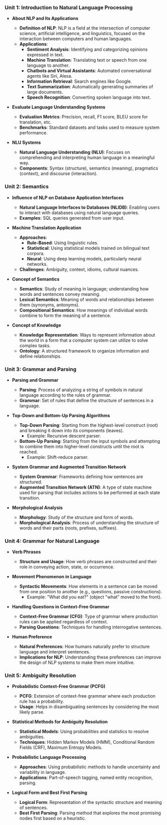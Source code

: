 ### Unit 1: Introduction to Natural Language Processing
- **About NLP and Its Applications**
  - **Definition of NLP**: NLP is a field at the intersection of computer science, artificial intelligence, and linguistics, focused on the interaction between computers and human languages.
  - **Applications**:
    - **Sentiment Analysis**: Identifying and categorizing opinions expressed in text.
    - **Machine Translation**: Translating text or speech from one language to another.
    - **Chatbots and Virtual Assistants**: Automated conversational agents like Siri, Alexa.
    - **Information Retrieval**: Search engines like Google.
    - **Text Summarization**: Automatically generating summaries of large documents.
    - **Speech Recognition**: Converting spoken language into text.

- **Evaluate Language Understanding Systems**
  - **Evaluation Metrics**: Precision, recall, F1 score, BLEU score for translation, etc.
  - **Benchmarks**: Standard datasets and tasks used to measure system performance.

- **NLU Systems**
  - **Natural Language Understanding (NLU)**: Focuses on comprehending and interpreting human language in a meaningful way.
  - **Components**: Syntax (structure), semantics (meaning), pragmatics (context), and discourse (interaction).

### Unit 2: Semantics
- **Influence of NLP on Database Application Interfaces**
  - **Natural Language Interfaces to Databases (NLIDB)**: Enabling users to interact with databases using natural language queries.
  - **Examples**: SQL queries generated from user input.

- **Machine Translation Application**
  - **Approaches**:
    - **Rule-Based**: Using linguistic rules.
    - **Statistical**: Using statistical models trained on bilingual text corpora.
    - **Neural**: Using deep learning models, particularly neural networks.
  - **Challenges**: Ambiguity, context, idioms, cultural nuances.

- **Concept of Semantics**
  - **Semantics**: Study of meaning in language; understanding how words and sentences convey meaning.
  - **Lexical Semantics**: Meaning of words and relationships between them (synonyms, antonyms).
  - **Compositional Semantics**: How meanings of individual words combine to form the meaning of a sentence.

- **Concept of Knowledge**
  - **Knowledge Representation**: Ways to represent information about the world in a form that a computer system can utilize to solve complex tasks.
  - **Ontology**: A structured framework to organize information and define relationships.

### Unit 3: Grammar and Parsing
- **Parsing and Grammar**
  - **Parsing**: Process of analyzing a string of symbols in natural language according to the rules of grammar.
  - **Grammar**: Set of rules that define the structure of sentences in a language.

- **Top-Down and Bottom-Up Parsing Algorithms**
  - **Top-Down Parsing**: Starting from the highest-level construct (root) and breaking it down into its components (leaves).
    - Example: Recursive descent parser.
  - **Bottom-Up Parsing**: Starting from the input symbols and attempting to combine them into higher-level constructs until the root is reached.
    - Example: Shift-reduce parser.

- **System Grammar and Augmented Transition Network**
  - **System Grammar**: Frameworks defining how sentences are structured.
  - **Augmented Transition Network (ATN)**: A type of state machine used for parsing that includes actions to be performed at each state transition.

- **Morphological Analysis**
  - **Morphology**: Study of the structure and form of words.
  - **Morphological Analysis**: Process of understanding the structure of words and their parts (roots, prefixes, suffixes).

### Unit 4: Grammar for Natural Language
- **Verb Phrases**
  - **Structure and Usage**: How verb phrases are constructed and their role in conveying action, state, or occurrence.

- **Movement Phenomenon in Language**
  - **Syntactic Movements**: How elements in a sentence can be moved from one position to another (e.g., questions, passive constructions).
    - Example: "What did you eat?" (object "what" moved to the front).

- **Handling Questions in Context-Free Grammar**
  - **Context-Free Grammar (CFG)**: Type of grammar where production rules can be applied regardless of context.
  - **Parsing Questions**: Techniques for handling interrogative sentences.

- **Human Preference**
  - **Natural Preferences**: How humans naturally prefer to structure language and interpret sentences.
  - **Implications for NLP**: Understanding these preferences can improve the design of NLP systems to make them more intuitive.

### Unit 5: Ambiguity Resolution
- **Probabilistic Context-Free Grammar (PCFG)**
  - **PCFG**: Extension of context-free grammar where each production rule has a probability.
  - **Usage**: Helps in disambiguating sentences by considering the most likely parse.

- **Statistical Methods for Ambiguity Resolution**
  - **Statistical Models**: Using probabilities and statistics to resolve ambiguities.
  - **Techniques**: Hidden Markov Models (HMM), Conditional Random Fields (CRF), Maximum Entropy Models.

- **Probabilistic Language Processing**
  - **Approaches**: Using probabilistic methods to handle uncertainty and variability in language.
  - **Applications**: Part-of-speech tagging, named entity recognition, parsing.

- **Logical Form and Best First Parsing**
  - **Logical Form**: Representation of the syntactic structure and meaning of sentences.
  - **Best First Parsing**: Parsing method that explores the most promising nodes first based on a heuristic.